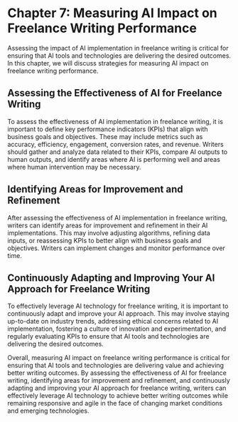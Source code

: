Chapter 7: Measuring AI Impact on Freelance Writing Performance
===============================================================

Assessing the impact of AI implementation in freelance writing is critical for ensuring that AI tools and technologies are delivering the desired outcomes. In this chapter, we will discuss strategies for measuring AI impact on freelance writing performance.

Assessing the Effectiveness of AI for Freelance Writing
-------------------------------------------------------

To assess the effectiveness of AI implementation in freelance writing, it is important to define key performance indicators (KPIs) that align with business goals and objectives. These may include metrics such as accuracy, efficiency, engagement, conversion rates, and revenue. Writers should gather and analyze data related to their KPIs, compare AI outputs to human outputs, and identify areas where AI is performing well and areas where human intervention may be necessary.

Identifying Areas for Improvement and Refinement
------------------------------------------------

After assessing the effectiveness of AI implementation in freelance writing, writers can identify areas for improvement and refinement in their AI implementations. This may involve adjusting algorithms, refining data inputs, or reassessing KPIs to better align with business goals and objectives. Writers can implement changes and monitor performance over time.

Continuously Adapting and Improving Your AI Approach for Freelance Writing
--------------------------------------------------------------------------

To effectively leverage AI technology for freelance writing, it is important to continuously adapt and improve your AI approach. This may involve staying up-to-date on industry trends, addressing ethical concerns related to AI implementation, fostering a culture of innovation and experimentation, and regularly evaluating KPIs to ensure that AI tools and technologies are delivering the desired outcomes.

Overall, measuring AI impact on freelance writing performance is critical for ensuring that AI tools and technologies are delivering value and achieving better writing outcomes. By assessing the effectiveness of AI for freelance writing, identifying areas for improvement and refinement, and continuously adapting and improving your AI approach for freelance writing, writers can effectively leverage AI technology to achieve better writing outcomes while remaining responsive and agile in the face of changing market conditions and emerging technologies.
